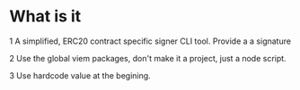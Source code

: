# What is it

1 A simplified, ERC20 contract specific signer CLI tool.
Provide a a signature

2 Use the global viem packages, don't make it a project, just a node script.

3 Use hardcode value at the begining.
